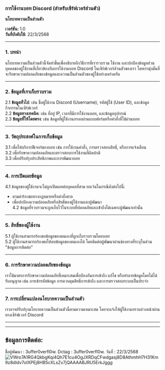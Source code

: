 ### **การใช้งานบอท Discord (สำหรับเซิร์ฟเวอร์ส่วนตัว)**
**นโยบายความเป็นส่วนตัว**

**เวอร์ชัน:** 1.0  
**วันที่บังคับใช้:** 22/3/2568  

---

### **1. บทนำ**  
นโยบายความเป็นส่วนตัวนี้จัดทำขึ้นเพื่ออธิบายถึงวิธีการที่เรารวบรวม ใช้งาน และปกป้องข้อมูลส่วนบุคคลของผู้ใช้งานที่เกี่ยวข้องกับการใช้งานบอท Discord ในเซิร์ฟเวอร์ส่วนตัวของเรา โดยเรามุ่งมั่นที่จะรักษาความปลอดภัยของข้อมูลและความเป็นส่วนตัวของผู้ใช้อย่างเคร่งครัด  

---

### **2. ข้อมูลที่เราเก็บรวบรวม**  
2.1 **ข้อมูลทั่วไป**: เช่น ชื่อผู้ใช้งาน Discord (Username), รหัสผู้ใช้ (User ID), และข้อมูลกิจกรรมในเซิร์ฟเวอร์  
2.2 **ข้อมูลทางเทคนิค**: เช่น ที่อยู่ IP, เวลาที่มีการใช้งานบอท, และข้อมูลอุปกรณ์  
2.3 **ข้อมูลที่ให้โดยตรง**: เช่น ข้อมูลที่ผู้ใช้งานกรอกผ่านแบบฟอร์มหรือคำสั่งที่ใช้ผ่านบอท  

---

### **3. วัตถุประสงค์ในการเก็บข้อมูล**  
3.1 เพื่อให้บริการฟีเจอร์ของบอท เช่น การใช้งานคำสั่ง, การตรวจสอบสิทธิ์, หรือการแจ้งเตือน  
3.2 เพื่อรักษาความปลอดภัยและตรวจสอบการใช้งานที่ผิดปกติ  
3.3 เพื่อปรับปรุงประสิทธิภาพและการพัฒนาบอท  

---

### **4. การเปิดเผยข้อมูล**  
4.1 ข้อมูลของผู้ใช้งานจะไม่ถูกเปิดเผยต่อบุคคลที่สาม ยกเว้นในกรณีดังต่อไปนี้:  
- ตามคำร้องขอทางกฎหมายหรือคำสั่งศาล  
- เพื่อปกป้องความปลอดภัยหรือสิทธิ์ของผู้ใช้งานและผู้พัฒนา  
4.2 ข้อมูลที่รวบรวมจะถูกเก็บไว้ในระบบที่ปลอดภัยและเข้าถึงได้เฉพาะผู้พัฒนาเท่านั้น  

---

### **5. สิทธิ์ของผู้ใช้งาน**  
5.1 ผู้ใช้งานสามารถร้องขอข้อมูลของตนเองที่ถูกเก็บรวบรวมโดยบอท  
5.2 ผู้ใช้งานสามารถร้องขอให้ลบข้อมูลของตนเองได้ โดยติดต่อผู้พัฒนาผ่านช่องทางที่ระบุในส่วน "ข้อมูลการติดต่อ"  

---

### **6. การรักษาความปลอดภัยของข้อมูล**  
เราใช้มาตรการรักษาความปลอดภัยที่เหมาะสมเพื่อป้องกันการเข้าถึง แก้ไข หรือทำลายข้อมูลโดยไม่ได้รับอนุญาต เช่น การเข้ารหัสข้อมูล การควบคุมสิทธิ์การเข้าถึง และการตรวจสอบระบบเป็นประจำ  

---

### **7. การเปลี่ยนแปลงนโยบายความเป็นส่วนตัว**  
เราอาจปรับปรุงนโยบายความเป็นส่วนตัวนี้ตามความเหมาะสม โดยจะแจ้งให้ผู้ใช้งานทราบล่วงหน้าผ่านทางเซิร์ฟเวอร์ Discord  

---

---------------------------------------------------------------------------------------------------------------------------------------
**ข้อมูลการติดต่อ:**
------------------

ชื่อผู้พัฒนา : 3uffer0verfl0w.
Dctag : 3uffer0verfl0w.
วันที่ : 22/3/2568
![VWro7A1RG4QkbgKqi4Qh7E1cu4OgJXRDqCFwdgasj8D8AthmhH7H31Km9z8dldv7oIXPEj8HB5cXLsZv7jQAAAABJRU5ErkJggg](https://github.com/user-attachments/assets/63813f6f-81f6-45f2-8ab3-cbe7625f62e3)
